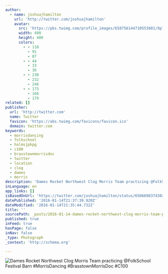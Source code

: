 ```yaml
---
author:
  - name: joshuajhamilton
    url: 'http://twitter.com/joshuajhamilton'
    avatar:
      src: 'https://pbs.twimg.com/profile_images/658756144710553601/9pl9pJ-B_400x400.jpg'
      width: 400
      height: 400
      colors:
        - - 110
          - 91
          - 87
        - - 44
          - 33
          - 36
        - - 230
          - 232
          - 246
        - - 173
          - 166
          - 179
related: []
publisher:
  url: 'http://twitter.com'
  name: Twitter
  favicon: 'https://abs.twimg.com/favicons/favicon.ico'
  domain: twitter.com
keywords:
  - morrisdancing
  - folkschool
  - halmsjpkpg
  - c100
  - brasstownmorrisdoc
  - twitter
  - location
  - clog
  - dames
  - morris
description: 'Dames Rocket Northwest Clog Morris Team practicing @FolkSchool Festival Barn #MorrisDancing #BrasstownMorrisDoc #C100'
inLanguage: en
app_links: []
isBasedOnUrl: 'https://twitter.com/joshuajhamilton/status/650669837430202368'
datePublished: '2016-01-14T21:37:30.920Z'
dateModified: '2016-01-14T21:35:44.732Z'
title: ''
sourcePath: _posts/2016-01-14-dames-rocket-northwest-clog-morris-team-practicing-folkscho.md
published: true
inFeed: true
hasPage: false
inNav: false
_type: Photograph
_context: 'http://schema.org'

---
```

![Dames Rocket Northwest Clog Morris Team practicing &commat;FolkSchool Festival Barn &num;MorrisDancing &num;BrasstownMorrisDoc &num;C100](https://pbs.twimg.com/media/CQekw-YWcAAmusB.jpg:large)